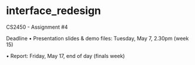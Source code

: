 # interface_redesign
CS2450 - Assignment #4

 Deadline
• Presentation slides & demo files: Tuesday, May 7, 2.30pm (week 15)

• Report: Friday, May 17, end of day (finals week)
